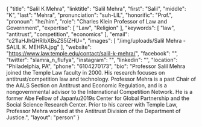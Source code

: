 {
  "title": "Salil K Mehra",
  "linktitle": "Salil Mehra",
  "first": "Salil",
  "middle": "K",
  "last": "Mehra",
  "pronunciation": "suh-LIL",
  "honorific": "Prof.",
  "pronoun": "he/him",
  "role": "Charles Klein Professor of Law and Government",
  "expertise": [
    "Law",
    "Religion"
  ],
  "keywords": [
    "law",
    "antitrust",
    "competition",
    "economics"
  ],
  "email": "c21laHJhQHRlbXBsZS5lZHU=",
  "images": [
    "/img/uploads/Salil Mehra - SALIL K. MEHRA.jpg"
  ],
  "website": "https://www.law.temple.edu/contact/salil-k-mehra/",
  "facebook": "",
  "twitter": "slamra_n_flufya",
  "instagram": "",
  "linkedin": "",
  "location": "Philadelphia, PA",
  "phone": "6104270173",
  "bio": "Professor Salil Mehra joined the Temple Law faculty in 2000. His research focuses on antitrust/competition law and technology. Professor Mehra is a past Chair of the AALS Section on Antitrust and Economic Regulation, and is a nongovernmental advisor to the International Competition Network. He is a former Abe Fellow of Japan\u2019s Center for Global Partnership and the Social Science Research Center. Prior to his career with Temple Law, Professor Mehra worked at the Antitrust Division of the Department of Justice.",
  "layout": "person"
}
